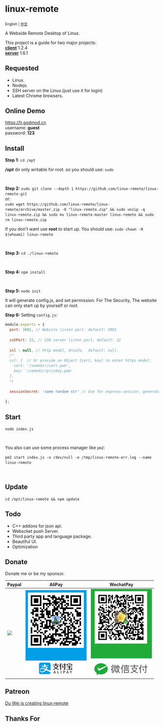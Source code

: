 # linux-remote
<sub>English | [中文](README-zn-CN.md)</sub>

A Webside Remote Desktop of Linux.

This project is a guide for two major projects:<br>
[**client**](https://github.com/linux-remote/client) 1.2.4<br>
[**server**](https://github.com/linux-remote/server) 1.6.1
## Requested
- Linux.
- Nodejs.
- SSH server on the Linux.(just use it for login)
- Latest Chrome browsers.
## Online Demo
https://lr.godmod.cn
<br>
username: **guest** <br>
password: **123**
## Install

**Step 1:** `cd /opt`

___/opt___ dir only writable for root. so you should use: `sudo`

<br>

**Step 2:** `sudo git clone --depth 1 https://github.com/linux-remote/linux-remote.git`<br>
or:<br>
`sudo wget https://github.com/linux-remote/linux-remote/archive/master.zip -O "linux-remote.zip" && sudo unzip -q linux-remote.zip && sudo mv linux-remote-master linux-remote && sudo rm linux-remote.zip`

If you don't want use **root** to start up. You should use: `sudo chown -R $(whoami) linux-remote`

<br>

**Step 3:** `cd ./linux-remote`

<br>

**Step 4:** `npm install`

<br>

**Step 5:** `node init`

It will generate config.js, and set permission. For The Security, The website can only start up by yourself or root.
<br>

**Step 6:** Setting `config.js`:
```js
module.exports = {
  port: 3001, // Website listen port. default: 3001

  sshPort: 22, // SSH server listen port, default: 22

  ssl : null, // http model, Unsafe,  default: null.
  /*
  ssl: {  // Or provide an Object {cert, key} to enter https model: 
    cert: '/somedir/cert.pem',
    key: '/somedir/privkey.pem'
  },
  */
  
  sessionSecret: 'some random str' // Use for express-session. generated by init. You don't need modify it.

};
```
## Start
`node index.js`

<br>

You also can use some process manager like `pm2`:

`pm2 start index.js -o /dev/null -e /tmp/linux-remote-err.log --name linux-remote`

<br>

## Update
`cd /opt/linux-remote && npm update`

## Todo
- C++ addons for json api.
- Webscket push Server.
- Third party app and language package.
- Beautiful UI.
- Optimization

## Donate
Donate me or be my sponsor.<br>

| Paypal | AliPay | WechatPay |
| ------------- | ------------- | ------------- |
| <a href="https://www.paypal.me/hezedu" target="_blank"><img src="https://www.paypalobjects.com/webstatic/paypalme/images/pp_logo_small.png"></a> | ![image](https://github.com/hezedu/SomethingBoring/blob/master/pay/alipay.png?raw=true&v=2) | ![image](https://github.com/hezedu/SomethingBoring/blob/master/pay/wxpay.png?raw=true&v=2) |

## Patreon
[Du Wei is creating linux-remote](https://www.patreon.com/duwei)

## Thanks For

